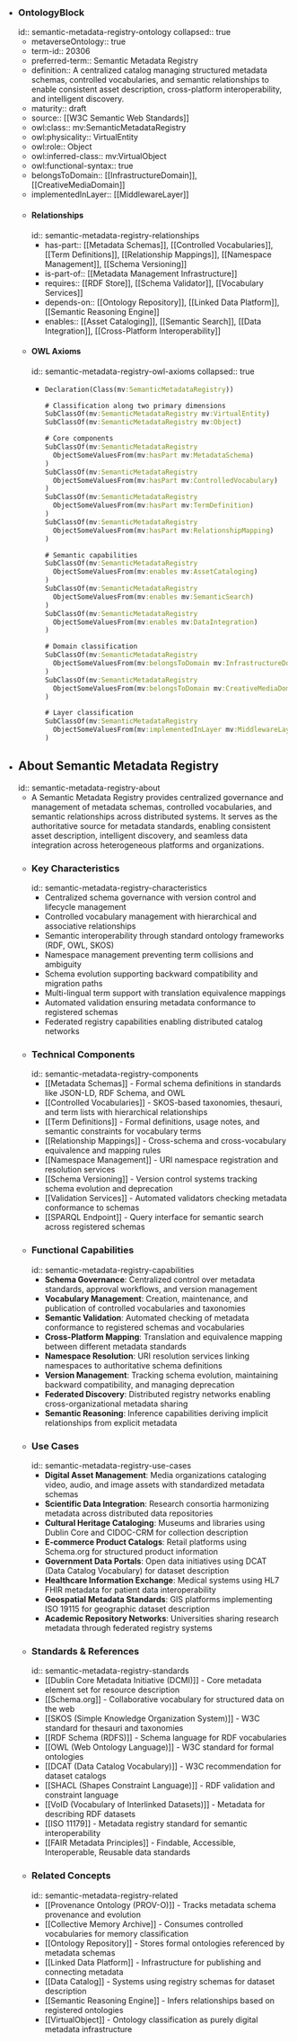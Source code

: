 - ### OntologyBlock
  id:: semantic-metadata-registry-ontology
  collapsed:: true
	- metaverseOntology:: true
	- term-id:: 20306
	- preferred-term:: Semantic Metadata Registry
	- definition:: A centralized catalog managing structured metadata schemas, controlled vocabularies, and semantic relationships to enable consistent asset description, cross-platform interoperability, and intelligent discovery.
	- maturity:: draft
	- source:: [[W3C Semantic Web Standards]]
	- owl:class:: mv:SemanticMetadataRegistry
	- owl:physicality:: VirtualEntity
	- owl:role:: Object
	- owl:inferred-class:: mv:VirtualObject
	- owl:functional-syntax:: true
	- belongsToDomain:: [[InfrastructureDomain]], [[CreativeMediaDomain]]
	- implementedInLayer:: [[MiddlewareLayer]]
	- #### Relationships
	  id:: semantic-metadata-registry-relationships
		- has-part:: [[Metadata Schemas]], [[Controlled Vocabularies]], [[Term Definitions]], [[Relationship Mappings]], [[Namespace Management]], [[Schema Versioning]]
		- is-part-of:: [[Metadata Management Infrastructure]]
		- requires:: [[RDF Store]], [[Schema Validator]], [[Vocabulary Services]]
		- depends-on:: [[Ontology Repository]], [[Linked Data Platform]], [[Semantic Reasoning Engine]]
		- enables:: [[Asset Cataloging]], [[Semantic Search]], [[Data Integration]], [[Cross-Platform Interoperability]]
	- #### OWL Axioms
	  id:: semantic-metadata-registry-owl-axioms
	  collapsed:: true
		- ```clojure
		  Declaration(Class(mv:SemanticMetadataRegistry))

		  # Classification along two primary dimensions
		  SubClassOf(mv:SemanticMetadataRegistry mv:VirtualEntity)
		  SubClassOf(mv:SemanticMetadataRegistry mv:Object)

		  # Core components
		  SubClassOf(mv:SemanticMetadataRegistry
		    ObjectSomeValuesFrom(mv:hasPart mv:MetadataSchema)
		  )
		  SubClassOf(mv:SemanticMetadataRegistry
		    ObjectSomeValuesFrom(mv:hasPart mv:ControlledVocabulary)
		  )
		  SubClassOf(mv:SemanticMetadataRegistry
		    ObjectSomeValuesFrom(mv:hasPart mv:TermDefinition)
		  )
		  SubClassOf(mv:SemanticMetadataRegistry
		    ObjectSomeValuesFrom(mv:hasPart mv:RelationshipMapping)
		  )

		  # Semantic capabilities
		  SubClassOf(mv:SemanticMetadataRegistry
		    ObjectSomeValuesFrom(mv:enables mv:AssetCataloging)
		  )
		  SubClassOf(mv:SemanticMetadataRegistry
		    ObjectSomeValuesFrom(mv:enables mv:SemanticSearch)
		  )
		  SubClassOf(mv:SemanticMetadataRegistry
		    ObjectSomeValuesFrom(mv:enables mv:DataIntegration)
		  )

		  # Domain classification
		  SubClassOf(mv:SemanticMetadataRegistry
		    ObjectSomeValuesFrom(mv:belongsToDomain mv:InfrastructureDomain)
		  )
		  SubClassOf(mv:SemanticMetadataRegistry
		    ObjectSomeValuesFrom(mv:belongsToDomain mv:CreativeMediaDomain)
		  )

		  # Layer classification
		  SubClassOf(mv:SemanticMetadataRegistry
		    ObjectSomeValuesFrom(mv:implementedInLayer mv:MiddlewareLayer)
		  )
		  ```
- ## About Semantic Metadata Registry
  id:: semantic-metadata-registry-about
	- A Semantic Metadata Registry provides centralized governance and management of metadata schemas, controlled vocabularies, and semantic relationships across distributed systems. It serves as the authoritative source for metadata standards, enabling consistent asset description, intelligent discovery, and seamless data integration across heterogeneous platforms and organizations.
	- ### Key Characteristics
	  id:: semantic-metadata-registry-characteristics
		- Centralized schema governance with version control and lifecycle management
		- Controlled vocabulary management with hierarchical and associative relationships
		- Semantic interoperability through standard ontology frameworks (RDF, OWL, SKOS)
		- Namespace management preventing term collisions and ambiguity
		- Schema evolution supporting backward compatibility and migration paths
		- Multi-lingual term support with translation equivalence mappings
		- Automated validation ensuring metadata conformance to registered schemas
		- Federated registry capabilities enabling distributed catalog networks
	- ### Technical Components
	  id:: semantic-metadata-registry-components
		- [[Metadata Schemas]] - Formal schema definitions in standards like JSON-LD, RDF Schema, and OWL
		- [[Controlled Vocabularies]] - SKOS-based taxonomies, thesauri, and term lists with hierarchical relationships
		- [[Term Definitions]] - Formal definitions, usage notes, and semantic constraints for vocabulary terms
		- [[Relationship Mappings]] - Cross-schema and cross-vocabulary equivalence and mapping rules
		- [[Namespace Management]] - URI namespace registration and resolution services
		- [[Schema Versioning]] - Version control systems tracking schema evolution and deprecation
		- [[Validation Services]] - Automated validators checking metadata conformance to schemas
		- [[SPARQL Endpoint]] - Query interface for semantic search across registered schemas
	- ### Functional Capabilities
	  id:: semantic-metadata-registry-capabilities
		- **Schema Governance**: Centralized control over metadata standards, approval workflows, and version management
		- **Vocabulary Management**: Creation, maintenance, and publication of controlled vocabularies and taxonomies
		- **Semantic Validation**: Automated checking of metadata conformance to registered schemas and vocabularies
		- **Cross-Platform Mapping**: Translation and equivalence mapping between different metadata standards
		- **Namespace Resolution**: URI resolution services linking namespaces to authoritative schema definitions
		- **Version Management**: Tracking schema evolution, maintaining backward compatibility, and managing deprecation
		- **Federated Discovery**: Distributed registry networks enabling cross-organizational metadata sharing
		- **Semantic Reasoning**: Inference capabilities deriving implicit relationships from explicit metadata
	- ### Use Cases
	  id:: semantic-metadata-registry-use-cases
		- **Digital Asset Management**: Media organizations cataloging video, audio, and image assets with standardized metadata schemas
		- **Scientific Data Integration**: Research consortia harmonizing metadata across distributed data repositories
		- **Cultural Heritage Cataloging**: Museums and libraries using Dublin Core and CIDOC-CRM for collection description
		- **E-commerce Product Catalogs**: Retail platforms using Schema.org for structured product information
		- **Government Data Portals**: Open data initiatives using DCAT (Data Catalog Vocabulary) for dataset description
		- **Healthcare Information Exchange**: Medical systems using HL7 FHIR metadata for patient data interoperability
		- **Geospatial Metadata Standards**: GIS platforms implementing ISO 19115 for geographic dataset description
		- **Academic Repository Networks**: Universities sharing research metadata through federated registry systems
	- ### Standards & References
	  id:: semantic-metadata-registry-standards
		- [[Dublin Core Metadata Initiative (DCMI)]] - Core metadata element set for resource description
		- [[Schema.org]] - Collaborative vocabulary for structured data on the web
		- [[SKOS (Simple Knowledge Organization System)]] - W3C standard for thesauri and taxonomies
		- [[RDF Schema (RDFS)]] - Schema language for RDF vocabularies
		- [[OWL (Web Ontology Language)]] - W3C standard for formal ontologies
		- [[DCAT (Data Catalog Vocabulary)]] - W3C recommendation for dataset catalogs
		- [[SHACL (Shapes Constraint Language)]] - RDF validation and constraint language
		- [[VoID (Vocabulary of Interlinked Datasets)]] - Metadata for describing RDF datasets
		- [[ISO 11179]] - Metadata registry standard for semantic interoperability
		- [[FAIR Metadata Principles]] - Findable, Accessible, Interoperable, Reusable data standards
	- ### Related Concepts
	  id:: semantic-metadata-registry-related
		- [[Provenance Ontology (PROV-O)]] - Tracks metadata schema provenance and evolution
		- [[Collective Memory Archive]] - Consumes controlled vocabularies for memory classification
		- [[Ontology Repository]] - Stores formal ontologies referenced by metadata schemas
		- [[Linked Data Platform]] - Infrastructure for publishing and connecting metadata
		- [[Data Catalog]] - Systems using registry schemas for dataset description
		- [[Semantic Reasoning Engine]] - Infers relationships based on registered ontologies
		- [[VirtualObject]] - Ontology classification as purely digital metadata infrastructure
